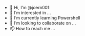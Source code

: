 - 👋 Hi, I’m @joern001
- 👀 I’m interested in ...
- 🌱 I’m currently learning Powershell
- 💞️ I’m looking to collaborate on ...
- 📫 How to reach me ...

<!---
joern001/joern001 is a ✨ special ✨ repository because its `README.md` (this file) appears on your GitHub profile.
You can click the Preview link to take a look at your changes.
--->
